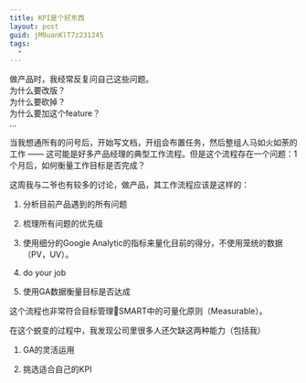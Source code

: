 ```yaml
---
title: KPI是个好东西
layout: post
guid: jM9uanKlT7z231245
tags:
  - 
---
```


做产品时，我经常反复问自己这些问题。  
为什么要改版？  
为什么要砍掉？  
为什么要加这个feature？  
…  

当我想通所有的问号后，开始写文档，开组会布置任务，然后整组人马如火如荼的工作 —— 这可能是好多产品经理的典型工作流程。但是这个流程存在一个问题：1个月后，如何衡量工作目标是否完成？

这周我与二爷也有较多的讨论，做产品，其工作流程应该是这样的：

1. 分析目前产品遇到的所有问题

2. 梳理所有问题的优先级

3. 使用细分的Google Analytic的指标来量化目前的得分，不使用笼统的数据（PV，UV）。

4. do your job

5. 使用GA数据衡量目标是否达成

这个流程也非常符合目标管理SMART中的可量化原则（Measurable）。

 

在这个蜕变的过程中，我发现公司里很多人还欠缺这两种能力（包括我）

1. GA的灵活运用

2. 挑选适合自己的KPI